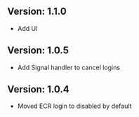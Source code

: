 ## Version: 1.1.0
- Add UI

## Version: 1.0.5
 - Add Signal handler to cancel logins

## Version: 1.0.4
- Moved ECR login to disabled by default